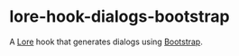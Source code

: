 # lore-hook-dialogs-bootstrap

A [Lore](http://www.lorejs.org) hook that generates dialogs using [Bootstrap](http://getbootstrap.com).
